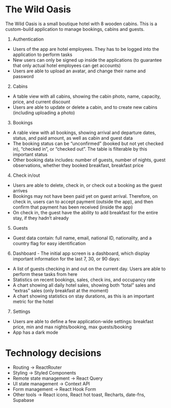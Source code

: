 # The Wild Oasis

The Wild Oasis is a small boutique hotel with 8 wooden cabins.
This is a custom-build application to manage bookings, cabins and guests.

1. Authentication

- Users of the app are hotel employees. They has to be logged into the application to perform tasks
- New users can only be signed up inside the applications (to guarantee that only actual hotel employees can get accounts)
- Users are able to upload an avatar, and change their name and password

2. Cabins

- A table view with all cabins, showing the cabin photo, name, capacity, price, and current discount
- Users are able to update or delete a cabin, and to create new cabins (including uploading a photo)

3. Bookings

- A rable view with all bookings, showing arrival and departure dates, status, and paid amount, as well as cabin and guest data
- The booking status can be “unconfirmed” (booked but not yet checked in), “checked in”, or “checked out”. The table is filterable
  by this important status
- Other booking data includes: number of guests, number of nights, guest observations, whether they booked breakfast, breakfast price

4. Check in/out

- Users are able to delete, check in, or check out a booking as the guest arrives
- Bookings may not have been paid yet on guest arrival. Therefore, on check in, users can to accept payment (outside the app), and
  then confirm that payment has been received (inside the app)
- On check in, the guest have the ability to add breakfast for the entire stay, if they hadn’t already

5. Guests

- Guest data contain: full name, email, national ID, nationality, and a country flag for easy identification

6. Dashboard - The initial app screen is a dashboard, which display important information for the last 7, 30, or 90 days:

- A list of guests checking in and out on the current day. Users are able to perform these tasks from here
- Statistics on recent bookings, sales, check ins, and occupancy rate
- A chart showing all daily hotel sales, showing both “total” sales and “extras” sales (only breakfast at the moment)
- A chart showing statistics on stay durations, as this is an important metric for the hotel

7. Settings

- Users are able to define a few application-wide settings: breakfast price, min and max nights/booking, max guests/booking
- App has a dark mode

# Technology decisions
- Routing -> ReactRouter
- Styling -> Styled Components
- Remote state management -> React Query
- UI state management -> Context API
- Form management -> React Hook Form
- Other tools -> React icons, React hot toast, Recharts, date-fns, Supabase
